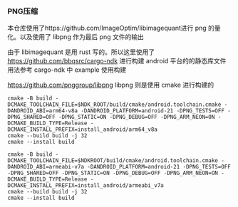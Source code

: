 ### PNG压缩
    
本仓库使用了https://github.com/ImageOptim/libimagequant进行 png 的量化。以及使用了 libpng 作为最后 png 文件的输出

由于 libimagequant 是用 rust 写的。所以这里使用了 https://github.com/bbqsrc/cargo-ndk 进行构建 android 平台的的静态库文件
用法参考 cargo-ndk 中 example 使用构建


https://github.com/pnggroup/libpng
libpng 则是使用 cmake 进行构建的

```shell
cmake -B build -DCMAKE_TOOLCHAIN_FILE=$NDK_ROOT/build/cmake/android.toolchain.cmake -DANDROID_ABI=arm64-v8a -DANDROID_PLATFORM=android-21 -DPNG_TESTS=OFF -DPNG_SHARED=OFF -DPNG_STATIC=ON -DPNG_DEBUG=OFF -DPNG_ARM_NEON=ON -DCMAKE_BUILD_TYPE=Release -DCMAKE_INSTALL_PREFIX=install_android/arm64_v8a
cmake --build build -j 32
cmake --install build

cmake -B build -DCMAKE_TOOLCHAIN_FILE=$NDKROOT/build/cmake/android.toolchain.cmake -DANDROID_ABI=armeabi-v7a -DANDROID_PLATFORM=android-21 -DPNG_TESTS=OFF -DPNG_SHARED=OFF -DPNG_STATIC=ON -DPNG_DEBUG=OFF -DPNG_ARM_NEON=ON -DCMAKE_BUILD_TYPE=Release -DCMAKE_INSTALL_PREFIX=install_android/armeabi_v7a
cmake --build build -j 32
cmake --install build

```